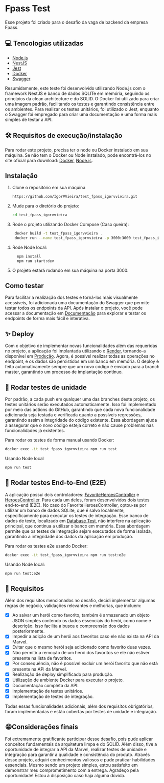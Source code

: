 # Fpass Test

Esse projeto foi criado para o desafio da vaga de backend da empresa Fpass.

## 💻 Tencologias utilizadas

- [Node.js](https://nodejs.org/en)
- [NestJS](https://nestjs.com/)
- [Jest](https://jestjs.io/pt-BR/)
- [Docker](https://www.docker.com/)
- [Swagger](https://swagger.io/)

Resumidamente, este teste foi desenvolvido utilizando Node.js com o framework NestJS e banco de dados SQLITe em memória, seguindo os princípios da clean architecture e do SOLID. O Docker foi utilizado para criar uma imagem padrão, facilitando os testes e garantindo consistência entre os ambientes. Para realizar os testes unitários, foi utilizado o Jest, enquanto o Swagger foi empregado para criar uma documentação e uma forma mais simples de testar a API.

## 🛠️ Requisitos de execução/instalação

Para rodar este projeto, precisa ter o node ou Docker instalado em sua máquina. Se não tem o Docker ou Node instalado, pode encontrá-los no site oficial para download: [Docker](https://www.docker.com/), [Node.js](https://nodejs.org/en).

## Instalação

1. Clone o repositório em sua máquina:

   ```bash
   https://github.com/IgorVVieira/test_fpass_igorvvieira.git
   ```

2. Mude para o diretório do projeto:

   ```bash
   cd test_fpass_igorvvieira
   ```

3. Rode o projeto utilizando Docker Compose (Caso queira):
   ```bash
    docker build -t test_fpass_igorvvieira .
    docker run --name test_fpass_igorvvieira -p 3000:3000 test_fpass_igorvvieira
   ```
4. Rode Node local:
   ```bash
     npm install
     npm run start:dev
   ```
5. O projeto estará rodando em sua máquina na porta 3000.

## Como testar

Para facilitar a realização dos testes e torná-los mais visualmente acessíveis, foi adicionada uma documentação do Swagger que permite testar todos os endpoints da API. Após instalar o projeto, você pode acessar a documentação em [Documentação](http://localhost:3000/docs) para explorar e testar os endpoints de forma mais fácil e interativa.

## ✨ Deploy

Com o objetivo de implementar novas funcionalidades além das requeridas no projeto, a aplicação foi implantada utilizando o [Render](https://render.com/), tornando-a disponível em [Produção](https://test-fpass.onrender.com/api/heroes). Agora, é possível realizar todas as operações no endpoint, e os dados são persistidos em um banco em memória. O deploy é feito automaticamente sempre que um novo código é enviado para a branch master, garantindo um processo de implantação contínuo.

## 🧪 Rodar testes de unidade

Por padrão, a cada push em qualquer uma das branches deste projeto, os testes unitários serão executados automaticamente. Isso foi implementado por meio das actions do GitHub, garantindo que cada nova funcionalidade adicionada seja testada e verificada quanto a possíveis regressões, garantindo assim a integridade do código existente. Essa abordagem ajuda a assegurar que o novo código esteja correto e não cause problemas nas funcionalidades já existentes.

Para rodar os testes de forma manual usando Docker:

```bash
docker exec -it test_fpass_igorvvieira npm run test
```

Usando Node local

```bash
npm run test
```

## 🧪 Rodar testes End-to-End (E2E)

A aplicação possui dois controladores: [FavoriteHeroesController](./src//favorite-heroes//favorite-heroes.controller.ts) e [HeroesController](./src//heroes/heroes.controller.ts). Para cada um deles, foram desenvolvidos dois testes end-to-end (E2E). No caso do FavoriteHeroesController, optou-se por utilizar um banco de dados SQLite, que é salvo localmente, especificamente para executar os testes de integração. Esse banco de dados de teste, localizado em [Database Test](./database/test.sqlite), não interfere na aplicação principal, que continua a utilizar o banco em memória. Essa abordagem permite que os testes de integração sejam executados de forma isolada, garantindo a integridade dos dados da aplicação em produção.

Para rodar os testes e2e usando Docker:

```bash
docker exec -it test_fpass_igorvvieira npm run test:e2e
```

Usando Node local:

```bash
npm run test:e2e
```

## 🎉 Requisitos

Além dos requisitos mencionados no desafio, decidi implementar algumas regras de negócio, validações relevantes e melhorias, que incluem:

- [x] Ao salvar um herói como favorito, também é armazenado um objeto JSON simples contendo os dados essenciais do herói, como nome e descrição. Isso facilita a busca e compreensão dos dados posteriormente.
- [x] Impedir a adição de um herói aos favoritos caso ele não exista na API da Marvel.
- [x] Evitar que o mesmo herói seja adicionado como favorito duas vezes.
- [x] Não permitir a remoção de um herói dos favoritos se ele não estiver presente na lista de favoritos.
- [x] Por consequência, não é possível excluir um herói favorito que não está presente na API da Marvel.
- [x] Realização de deploy simplificado para produção.
- [x] Utilização de ambiente Docker para executar o projeto.
- [x] Documentação completa da API.
- [x] Implementação de testes unitários.
- [x] Implementação de testes de integração.

Todas essas funcionalidades adicionais, além dos requisitos obrigatórios, foram implementadas e estão cobertas por testes de unidade e integração.

## 😁Considerações finais

Foi extremamente gratificante participar desse desafio, pois pude aplicar conceitos fundamentais da arquitetura limpa e do SOLID. Além disso, tive a oportunidade de integrar a API da Marvel, realizar testes de unidade e integração para garantir a qualidade e consistência do produto. Através desse projeto, adquiri conhecimentos valiosos e pude praticar habilidades essenciais. Mesmo sendo um projeto simples, estou satisfeito em demonstrar meu comprometimento com a entrega. Agradeço pela oportunidade! Estou à disposição caso haja alguma dúvida.
